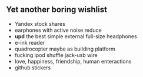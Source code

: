 ## Yet another boring wishlist

* Yandex stock shares
* earphones with active noise reduce
* **upd** the best simple external full-size headphones
* e-ink reader
* quadrocopter maybe as building platform
* fucking ipod shuffle jack-usb wire
* love, happiness, friendship, human enteractions
* github stickers

